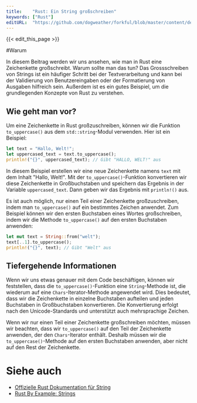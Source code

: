 ```yaml
---
title:    "Rust: Ein String großschreiben"
keywords: ["Rust"]
editURL:  "https://github.com/dogweather/forkful/blob/master/content/de/rust/capitalizing-a-string.md"
---
```


{{< edit_this_page >}}

#Warum

In diesem Beitrag werden wir uns ansehen, wie man in Rust eine Zeichenkette großschreibt. Warum sollte man das tun? Das Grossschreiben von Strings ist ein häufiger Schritt bei der Textverarbeitung und kann bei der Validierung von Benutzereingaben oder der Formatierung von Ausgaben hilfreich sein. Außerdem ist es ein gutes Beispiel, um die grundlegenden Konzepte von Rust zu verstehen.

## Wie geht man vor?

Um eine Zeichenkette in Rust großzuschreiben, können wir die Funktion `to_uppercase()` aus dem `std::string`-Modul verwenden. Hier ist ein Beispiel:

```Rust
let text = "Hallo, Welt!";
let uppercased_text = text.to_uppercase();
println!("{}", uppercased_text); // Gibt "HALLO, WELT!" aus
```

In diesem Beispiel erstellen wir eine neue Zeichenkette namens `text` mit dem Inhalt "Hallo, Welt!". Mit der `to_uppercase()`-Funktion konvertieren wir diese Zeichenkette in Großbuchstaben und speichern das Ergebnis in der Variable `uppercased_text`. Dann geben wir das Ergebnis mit `println!()` aus.

Es ist auch möglich, nur einen Teil einer Zeichenkette großzuschreiben, indem man `to_uppercase()` auf ein bestimmtes Zeichen anwendet. Zum Beispiel können wir den ersten Buchstaben eines Wortes großschreiben, indem wir die Methode `to_uppercase()` auf den ersten Buchstaben anwenden:

```Rust
let mut text = String::from("welt");
text[..1].to_uppercase();
println!("{}", text); // Gibt "Welt" aus
```

## Tiefergehende Informationen

Wenn wir uns etwas genauer mit dem Code beschäftigen, können wir feststellen, dass die `to_uppercase()`-Funktion eine `String`-Methode ist, die wiederum auf eine `Chars`-Iterator-Methode angewendet wird. Dies bedeutet, dass wir die Zeichenkette in einzelne Buchstaben aufteilen und jeden Buchstaben in Großbuchstaben konvertieren. Die Konvertierung erfolgt nach den Unicode-Standards und unterstützt auch mehrsprachige Zeichen.

Wenn wir nur einen Teil einer Zeichenkette großschreiben möchten, müssen wir beachten, dass wir `to_uppercase()` auf den Teil der Zeichenkette anwenden, der den `Chars`-Iterator enthält. Deshalb müssen wir die `to_uppercase()`-Methode auf den ersten Buchstaben anwenden, aber nicht auf den Rest der Zeichenkette.

# Siehe auch

- [Offizielle Rust Dokumentation für String](https://doc.rust-lang.org/std/string/struct.String.html)
- [Rust By Example: Strings](https://doc.rust-lang.org/rust-by-example/std/str.html)